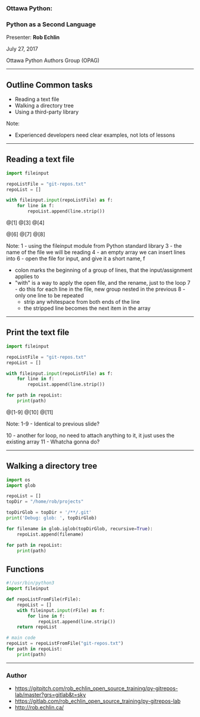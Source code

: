 ### Ottawa Python:
### Python as a Second Language

Presenter: **Rob Echlin**

July 27, 2017

Ottawa Python Authors Group (OPAG)

---
## Outline Common tasks
* Reading a text file
* Walking a directory tree
* Using a third-party library

Note:
* Experienced developers need clear examples, not lots of lessons


---
## Reading a text file

```python
import fileinput

repoListFile = "git-repos.txt"
repoList = []

with fileinput.input(repoListFile) as f:
    for line in f:
        repoList.append(line.strip())
```
@[1]
@[3]
@[4]

@[6]
@[7]
@[8]

Note:
1 - using the fileinput module from Python standard library
3 - the name of the file we will be reading
4 - an empty array we can insert lines into
6 - open the file for input, and give it a short name, f
  - colon marks the beginning of a group of lines, that the input/assignment applies to
  - "with" is a way to apply the open file, and the rename, just to the loop
7 - do this for each line in the file, new group nested in the previous
8 - only one line to be repeated
    - strip any whitespace from both ends of the line
    - the stripped line becomes the next item in the array

---
## Print the text file

```python
import fileinput

repoListFile = "git-repos.txt"
repoList = []

with fileinput.input(repoListFile) as f:
    for line in f:
        repoList.append(line.strip())

for path in repoList:
    print(path)
```
@[1-9]
@[10]
@[11]

Note:
1-9 - Identical to previous slide?

10 - another for loop, no need to attach anything to it, it just uses the existing array
11 - Whatcha gonna do?

---
## Walking a directory tree

```python
import os
import glob

repoList = []
topDir = "/home/rob/projects"

topDirGlob = topDir + '/**/.git'
print('Debug: glob: ', topDirGlob)

for filename in glob.iglob(topDirGlob, recursive=True):
    repoList.append(filename)

for path in repoList:
    print(path)
```


## Functions

```python
#!/usr/bin/python3
import fileinput

def repoListFromFile(rFile):
    repoList = []
    with fileinput.input(rFile) as f:
        for line in f:
            repoList.append(line.strip())
    return repoList

# main code
repoList = repoListFromFile("git-repos.txt")
for path in repoList:
    print(path)
```
---
### Author

* https://gitpitch.com/rob_echlin_open_source_training/py-gitrepos-lab/master?grs=gitlab&t=sky
* https://gitlab.com/rob_echlin_open_source_training/py-gitrepos-lab
* http://rob.echlin.ca/
